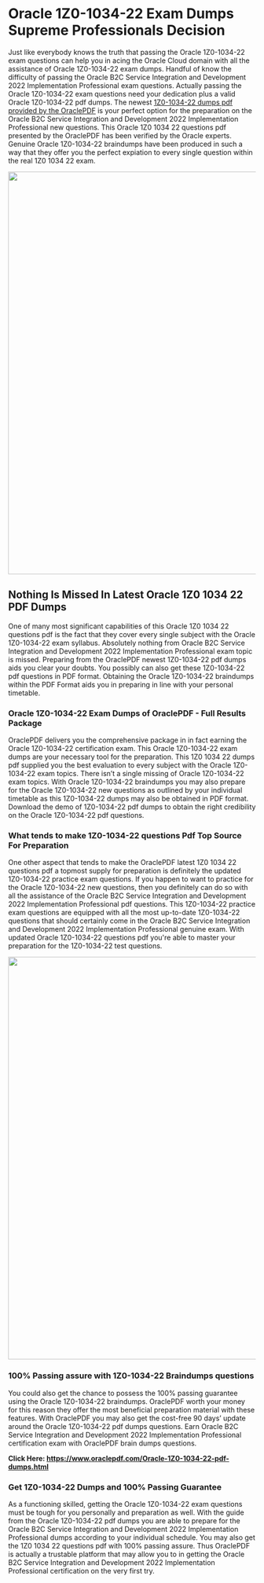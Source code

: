 <h1>Oracle 1Z0-1034-22 Exam Dumps Supreme Professionals Decision</h1>
<p>Just like everybody knows the truth that passing the Oracle 1Z0-1034-22 exam questions can help you in acing the&nbsp;Oracle Cloud&nbsp;domain with all the assistance of Oracle 1Z0-1034-22 exam dumps. Handful of know the difficulty of passing the Oracle B2C Service Integration and Development 2022 Implementation Professional exam questions. Actually passing the Oracle 1Z0-1034-22 exam questions need your dedication plus a valid Oracle 1Z0-1034-22 pdf dumps. The newest&nbsp;<a href="https://www.oraclepdf.com/Oracle-1Z0-1034-22-pdf-dumps.html">1Z0-1034-22 dumps pdf provided by the OraclePDF</a>&nbsp;is your perfect option for the preparation on the Oracle B2C Service Integration and Development 2022 Implementation Professional new questions. This Oracle 1Z0 1034 22 questions pdf presented by the OraclePDF has been verified by the Oracle experts. Genuine Oracle 1Z0-1034-22 braindumps have been produced in such a way that they offer you the perfect expiation to every single question within the real 1Z0 1034 22 exam.</p>
<p><a href="https://www.oraclepdf.com/Oracle-1Z0-1034-22-pdf-dumps.html"><img src="https://i.ibb.co/mJY6Knz/1.png" width="820" /></a></p>
<h2>Nothing Is Missed In Latest Oracle 1Z0 1034 22 PDF Dumps</h2>
<p>One of many most significant capabilities of this Oracle 1Z0 1034 22 questions pdf is the fact that they cover every single subject with the Oracle 1Z0-1034-22 exam syllabus. Absolutely nothing from Oracle B2C Service Integration and Development 2022 Implementation Professional exam topic is missed. Preparing from the OraclePDF newest 1Z0-1034-22 pdf dumps aids you clear your doubts. You possibly can also get these 1Z0-1034-22 pdf questions in PDF format. Obtaining the Oracle 1Z0-1034-22 braindumps within the PDF Format aids you in preparing in line with your personal timetable.</p>
<h3>Oracle 1Z0-1034-22 Exam Dumps of OraclePDF - Full Results Package</h3>
<p>OraclePDF delivers you the comprehensive package in in fact earning the Oracle 1Z0-1034-22 certification exam. This Oracle 1Z0-1034-22 exam dumps are your necessary tool for the preparation. This 1Z0 1034 22 dumps pdf supplied you the best evaluation to every subject with the Oracle 1Z0-1034-22 exam topics. There isn&rsquo;t a single missing of Oracle 1Z0-1034-22 exam topics. With Oracle 1Z0-1034-22 braindumps you may also prepare for the Oracle 1Z0-1034-22 new questions as outlined by your individual timetable as this 1Z0-1034-22 dumps may also be obtained in PDF format. Download the demo of 1Z0-1034-22 pdf dumps to obtain the right credibility on the Oracle 1Z0-1034-22 pdf questions.</p>
<h3>What tends to make 1Z0-1034-22 questions Pdf Top Source For Preparation</h3>
<p>One other aspect that tends to make the OraclePDF latest 1Z0 1034 22 questions pdf a topmost supply for preparation is definitely the updated 1Z0-1034-22 practice exam questions. If you happen to want to practice for the Oracle 1Z0-1034-22 new questions, then you definitely can do so with all the assistance of the Oracle B2C Service Integration and Development 2022 Implementation Professional pdf questions. This 1Z0-1034-22 practice exam questions are equipped with all the most up-to-date 1Z0-1034-22 questions that should certainly come in the Oracle B2C Service Integration and Development 2022 Implementation Professional genuine exam. With updated Oracle 1Z0-1034-22 questions pdf you're able to master your preparation for the 1Z0-1034-22 test questions.</p>
<p><img src="https://i.ibb.co/TWQ7T6D/2.png" width="820" /></p>
<h3>100% Passing assure with 1Z0-1034-22 Braindumps questions</h3>
<p>You could also get the chance to possess the 100% passing guarantee using the Oracle 1Z0-1034-22 braindumps. OraclePDF worth your money for this reason they offer the most beneficial preparation material with these features. With OraclePDF you may also get the cost-free 90 days&rsquo; update around the Oracle 1Z0-1034-22 pdf dumps questions. Earn Oracle B2C Service Integration and Development 2022 Implementation Professional certification exam with&nbsp;OraclePDF&nbsp;brain dumps questions.</p>
<p><strong>Click Here: <a href="https://www.oraclepdf.com/Oracle-1Z0-1034-22-pdf-dumps.html">https://www.oraclepdf.com/Oracle-1Z0-1034-22-pdf-dumps.html</a></strong></p>
<h3>Get 1Z0-1034-22&nbsp;Dumps&nbsp;and 100% Passing Guarantee</h3>
<p>As a functioning skilled, getting the Oracle 1Z0-1034-22 exam questions must be tough for you personally and preparation as well. With the guide from the Oracle 1Z0-1034-22 pdf dumps you are able to prepare for the Oracle B2C Service Integration and Development 2022 Implementation Professional dumps according to your individual schedule. You may also get the 1Z0 1034 22 questions pdf with 100% passing assure. Thus OraclePDF is actually a trustable platform that may allow you to in getting the Oracle B2C Service Integration and Development 2022 Implementation Professional certification on the very first try.</p>

